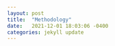 ```yaml
---
layout: post
title:  "Methodology"
date:   2021-12-01 18:03:06 -0400
categories: jekyll update
---
```

